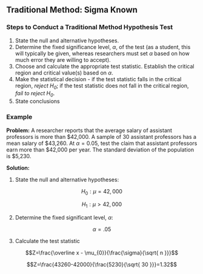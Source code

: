 ## Traditional Method: Sigma Known

### Steps to Conduct a Traditional Method Hypothesis Test

1. State the null and alternative hypotheses.
2. Determine the fixed significance level, $\alpha$, of the test (as a student, this will typically be given, whereas researchers must set $\alpha$ based on how much error they are willing to accept).
3. Choose and calculate the appropriate test statistic. Establish the critical region and critical value(s) based on $\alpha$.
4. Make the statistical decision - if the test statistic falls in the critical region, _reject $H_{0}$_; if the test statistic does not fall in the critical region, _fail to reject $H_{0}$_.
5. State conclusions

### Example

**Problem:** A researcher reports that the average salary of assistant professors is more than $42,000. A sample of 30 assistant professors has a mean salary of $43,260. At $\alpha=0.05$, test the claim that assistant professors earn more than $42,000 per year. The standard deviation of the population is $5,230.

**Solution:**

1. State the null and alternative hypotheses:

$$H_{0}:\mu=42,000$$

$$H_{1}:\mu>42,000$$

2. Determine the fixed significant level, $\alpha$:

$$\alpha=.05$$

3. Calculate the test statistic

$$Z=\frac{\overline x - \mu_{0}}{\frac{\sigma}{\sqrt{ n }}}$$

$$Z=\frac{43260-42000}{\frac{5230}{\sqrt{ 30 }}}=1.32$$


